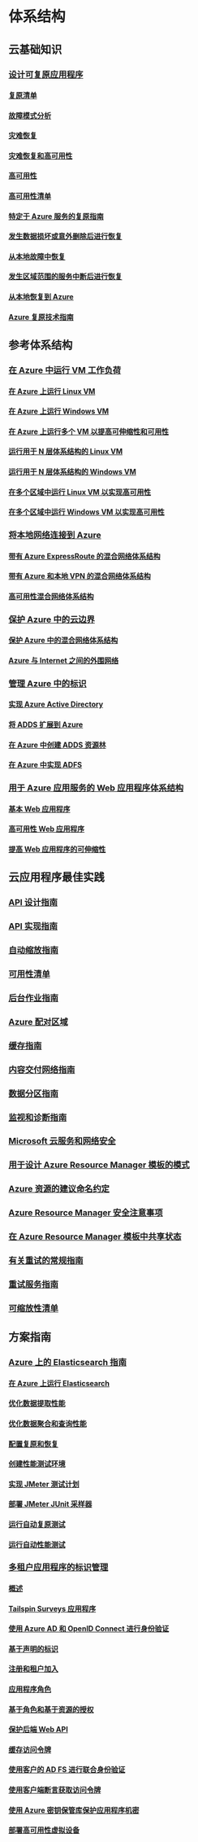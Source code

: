 # 体系结构

## 云基础知识

### [设计可复原应用程序](guidance-resiliency-overview.md)
#### [复原清单](guidance-resiliency-checklist.md)
#### [故障模式分析](guidance-resiliency-failure-mode-analysis.md)
#### [灾难恢复](..\resiliency\resiliency-disaster-recovery-azure-applications.md)
#### [灾难恢复和高可用性](..\resiliency\resiliency-disaster-recovery-high-availability-azure-applications.md)
#### [高可用性](..\resiliency\resiliency-high-availability-azure-applications.md)
#### [高可用性清单](..\resiliency\resiliency-high-availability-checklist.md)
#### [特定于 Azure 服务的复原指南](..\resiliency\resiliency-service-guidance-index.md)
#### [发生数据损坏或意外删除后进行恢复](..\resiliency\resiliency-technical-guidance-recovery-data-corruption.md)
#### [从本地故障中恢复](..\resiliency\resiliency-technical-guidance-recovery-local-failures.md)
#### [发生区域范围的服务中断后进行恢复](..\resiliency\resiliency-technical-guidance-recovery-loss-azure-region.md)
#### [从本地恢复到 Azure](..\resiliency\resiliency-technical-guidance-recovery-on-premises-azure.md)
#### [Azure 复原技术指南](..\resiliency\resiliency-technical-guidance.md)


## 参考体系结构

### [在 Azure 中运行 VM 工作负荷](guidance-ra-compute.md)
#### [在 Azure 上运行 Linux VM](guidance-compute-single-vm-linux.md)
#### [在 Azure 上运行 Windows VM](guidance-compute-single-vm.md)
#### [在 Azure 上运行多个 VM 以提高可伸缩性和可用性](guidance-compute-multi-vm.md)
#### [运行用于 N 层体系结构的 Linux VM](guidance-compute-n-tier-vm-linux.md)
#### [运行用于 N 层体系结构的 Windows VM](guidance-compute-n-tier-vm.md)
#### [在多个区域中运行 Linux VM 以实现高可用性](guidance-compute-multiple-datacenters-linux.md)
#### [在多个区域中运行 Windows VM 以实现高可用性](guidance-compute-multiple-datacenters.md)

### [将本地网络连接到 Azure](guidance-ra-hybrid-networking.md)
#### [带有 Azure ExpressRoute 的混合网络体系结构](guidance-hybrid-network-expressroute.md)
#### [带有 Azure 和本地 VPN 的混合网络体系结构](guidance-hybrid-network-vpn.md)
#### [高可用性混合网络体系结构](guidance-hybrid-network-expressroute-vpn-failover.md)

### [保护 Azure 中的云边界](guidance-ra-network-security.md)
#### [保护 Azure 中的混合网络体系结构](guidance-iaas-ra-secure-vnet-hybrid.md)
#### [Azure 与 Internet 之间的外围网络](guidance-iaas-ra-secure-vnet-dmz.md)

### [管理 Azure 中的标识](guidance-ra-identity.md)
#### [实现 Azure Active Directory](guidance-identity-aad.md)
#### [将 ADDS 扩展到 Azure](guidance-identity-adds-extend-domain.md)
#### [在 Azure 中创建 ADDS 资源林](guidance-identity-adds-resource-forest.md)
#### [在 Azure 中实现 ADFS](guidance-identity-adfs.md)

### [用于 Azure 应用服务的 Web 应用程序体系结构](guidance-ra-app-service.md)
#### [基本 Web 应用程序](guidance-web-apps-basic.md)
#### [高可用性 Web 应用程序](guidance-web-apps-multi-region.md)
#### [提高 Web 应用程序的可伸缩性](guidance-web-apps-scalability.md)


## 云应用程序最佳实践

### [API 设计指南](..\best-practices-api-design.md)
### [API 实现指南](..\best-practices-api-implementation.md)
### [自动缩放指南](..\best-practices-auto-scaling.md)
### [可用性清单](..\best-practices-availability-checklist.md)
### [后台作业指南](..\best-practices-background-jobs.md)
### [Azure 配对区域](..\best-practices-availability-paired-regions.md)
### [缓存指南](..\best-practices-caching.md)
### [内容交付网络指南](..\best-practices-cdn.md)
### [数据分区指南](..\best-practices-data-partitioning.md)
### [监视和诊断指南](..\best-practices-monitoring.md)
### [Microsoft 云服务和网络安全](..\best-practices-network-security.md)
### [用于设计 Azure Resource Manager 模板的模式](..\best-practices-resource-manager-design-templates.md)
### [Azure 资源的建议命名约定](guidance-naming-conventions.md)
### [Azure Resource Manager 安全注意事项](..\best-practices-resource-manager-security.md)
### [在 Azure Resource Manager 模板中共享状态](..\best-practices-resource-manager-state.md)
### [有关重试的常规指南](..\best-practices-retry-general.md)
### [重试服务指南](..\best-practices-retry-service-specific.md)
### [可缩放性清单](..\best-practices-scalability-checklist.md)


## 方案指南

### [Azure 上的 Elasticsearch 指南](guidance-elasticsearch.md)
#### [在 Azure 上运行 Elasticsearch](guidance-elasticsearch-running-on-azure.md)
#### [优化数据提取性能](guidance-elasticsearch-tuning-data-ingestion-performance.md)
#### [优化数据聚合和查询性能](guidance-elasticsearch-tuning-data-aggregation-and-query-performance.md)
#### [配置复原和恢复](guidance-elasticsearch-configuring-resilience-and-recovery.md)
#### [创建性能测试环境](guidance-elasticsearch-creating-performance-testing-environment.md)
#### [实现 JMeter 测试计划](guidance-elasticsearch-implementing-jmeter-test-plan.md)
#### [部署 JMeter JUnit 采样器](guidance-elasticsearch-deploying-jmeter-junit-sampler.md)
#### [运行自动复原测试](guidance-elasticsearch-running-automated-resilience-tests.md)
#### [运行自动性能测试](guidance-elasticsearch-running-automated-performance-tests.md)

### [多租户应用程序的标识管理](guidance-multitenant-identity.md)
#### [概述](guidance-multitenant-identity-intro.md)
#### [Tailspin Surveys 应用程序](guidance-multitenant-identity-tailspin.md)
#### [使用 Azure AD 和 OpenID Connect 进行身份验证](guidance-multitenant-identity-authenticate.md)
#### [基于声明的标识](guidance-multitenant-identity-claims.md)
#### [注册和租户加入](guidance-multitenant-identity-signup.md)
#### [应用程序角色](guidance-multitenant-identity-app-roles.md)
#### [基于角色和基于资源的授权](guidance-multitenant-identity-authorize.md)
#### [保护后端 Web API](guidance-multitenant-identity-web-api.md)
#### [缓存访问令牌](guidance-multitenant-identity-token-cache.md)
#### [使用客户的 AD FS 进行联合身份验证](guidance-multitenant-identity-adfs.md)
#### [使用客户端断言获取访问令牌](guidance-multitenant-identity-client-assertion.md)
#### [使用 Azure 密钥保管库保护应用程序机密](guidance-multitenant-identity-keyvault.md)
#### [部署高可用性虚拟设备](guidance-nva-ha.md)


<!--HONumber=Nov16_HO4-->


